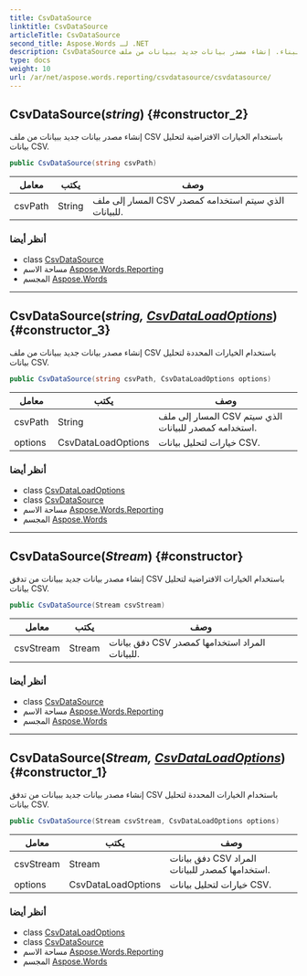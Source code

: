 ```yaml
---
title: CsvDataSource
linktitle: CsvDataSource
articleTitle: CsvDataSource
second_title: Aspose.Words لـ .NET
description: CsvDataSource البناء. إنشاء مصدر بيانات جديد ببيانات من ملف CSV باستخدام الخيارات الافتراضية لتحليل بيانات CSV في C#.
type: docs
weight: 10
url: /ar/net/aspose.words.reporting/csvdatasource/csvdatasource/
---
```

## CsvDataSource(*string*) {#constructor_2}

إنشاء مصدر بيانات جديد ببيانات من ملف CSV باستخدام الخيارات الافتراضية لتحليل بيانات CSV.

```csharp
public CsvDataSource(string csvPath)
```

| معامل | يكتب | وصف |
| --- | --- | --- |
| csvPath | String | المسار إلى ملف CSV الذي سيتم استخدامه كمصدر للبيانات. |

### أنظر أيضا

* class [CsvDataSource](../)
* مساحة الاسم [Aspose.Words.Reporting](../../../aspose.words.reporting/)
* المجسم [Aspose.Words](../../../)

---

## CsvDataSource(*string, [CsvDataLoadOptions](../../csvdataloadoptions/)*) {#constructor_3}

إنشاء مصدر بيانات جديد ببيانات من ملف CSV باستخدام الخيارات المحددة لتحليل بيانات CSV.

```csharp
public CsvDataSource(string csvPath, CsvDataLoadOptions options)
```

| معامل | يكتب | وصف |
| --- | --- | --- |
| csvPath | String | المسار إلى ملف CSV الذي سيتم استخدامه كمصدر للبيانات. |
| options | CsvDataLoadOptions | خيارات لتحليل بيانات CSV. |

### أنظر أيضا

* class [CsvDataLoadOptions](../../csvdataloadoptions/)
* class [CsvDataSource](../)
* مساحة الاسم [Aspose.Words.Reporting](../../../aspose.words.reporting/)
* المجسم [Aspose.Words](../../../)

---

## CsvDataSource(*Stream*) {#constructor}

إنشاء مصدر بيانات جديد ببيانات من تدفق CSV باستخدام الخيارات الافتراضية لتحليل بيانات CSV.

```csharp
public CsvDataSource(Stream csvStream)
```

| معامل | يكتب | وصف |
| --- | --- | --- |
| csvStream | Stream | دفق بيانات CSV المراد استخدامها كمصدر للبيانات. |

### أنظر أيضا

* class [CsvDataSource](../)
* مساحة الاسم [Aspose.Words.Reporting](../../../aspose.words.reporting/)
* المجسم [Aspose.Words](../../../)

---

## CsvDataSource(*Stream, [CsvDataLoadOptions](../../csvdataloadoptions/)*) {#constructor_1}

إنشاء مصدر بيانات جديد ببيانات من تدفق CSV باستخدام الخيارات المحددة لتحليل بيانات CSV.

```csharp
public CsvDataSource(Stream csvStream, CsvDataLoadOptions options)
```

| معامل | يكتب | وصف |
| --- | --- | --- |
| csvStream | Stream | دفق بيانات CSV المراد استخدامها كمصدر للبيانات. |
| options | CsvDataLoadOptions | خيارات لتحليل بيانات CSV. |

### أنظر أيضا

* class [CsvDataLoadOptions](../../csvdataloadoptions/)
* class [CsvDataSource](../)
* مساحة الاسم [Aspose.Words.Reporting](../../../aspose.words.reporting/)
* المجسم [Aspose.Words](../../../)
